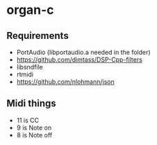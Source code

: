 # organ-c

## Requirements

- PortAudio (libportaudio.a needed in the folder)
- https://github.com/dimtass/DSP-Cpp-filters
- libsndfile
- rtmidi
- https://github.com/nlohmann/json

## Midi things

- 11 is CC
- 9 is Note on
- 8 is Note off